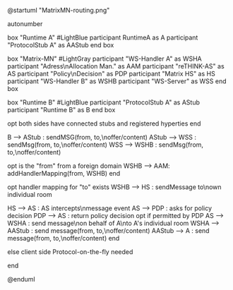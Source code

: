 

@startuml "MatrixMN-routing.png"

autonumber

box "Runtime A" #LightBlue
  participant RuntimeA as A
  participant "ProtocolStub A" as AAStub
end box

box "Matrix-MN" #LightGray
  participant "WS-Handler A" as WSHA
  participant "Adress\nAllocation Man." as AAM
  participant "reTHINK-AS" as AS
    participant "Policy\nDecision" as PDP
    participant "Matrix HS" as HS
  participant "WS-Handler B" as WSHB
  participant "WS-Server" as WSS
end box

box "Runtime B" #LightBlue
  participant "ProtocolStub A" as AStub
  participant "Runtime B" as B
end box

opt both sides have connected stubs and registered hyperties
end

B --> AStub : sendMSG(from, to,\noffer/content)
AStub --> WSS : sendMsg(from, to,\noffer/content)
WSS --> WSHB : sendMsg(from, to,\noffer/content)

opt is the "from" from a foreign domain
  WSHB --> AAM: addHandlerMapping(from, WSHB)
end

opt handler mapping for "to" exists
  WSHB --> HS : sendMessage to\nown individual room

  HS --> AS : AS intercepts\nmessage event
  AS --> PDP : asks for policy decision
  PDP --> AS : return policy decision
  opt if permitted by PDP
    AS --> WSHA : send message\non behalf of A\nto A's individual room
    WSHA --> AAStub : send message(from, to,\noffer/content)
    AAStub --> A : send message(from, to,\noffer/content)
  end

else client side Protocol-on-the-fly needed

end  



@enduml
